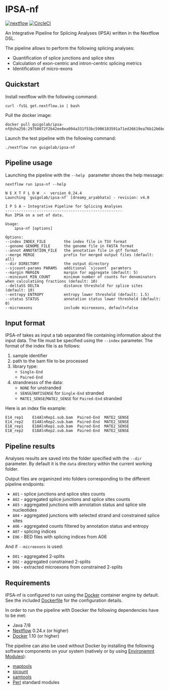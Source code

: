 # IPSA-nf

[![nextflow](https://img.shields.io/badge/nextflow-%E2%89%A50.24.0-blue.svg)](http://nextflow.io)
[![CircleCI](https://circleci.com/gh/guigolab/ipsa-nf/tree/master.svg?style=shield&circle-token=e427ded8dfae0ed7f405bce3f1c0bfcfeb40d80c)](https://circleci.com/gh/guigolab/ipsa-nf/tree/master)

An Integrative Pipeline for Splicing Analyses (IPSA) written in the Nextflow DSL.

The pipeline allows to perform the following splicing analyses:

* Quantification of splice junctions and splice sites
* Calculation of exon-centric and intron-centric splicing metrics
* Identification of micro-exons

## Quickstart

Install nextflow with the following command:
```
curl -fsSL get.nextflow.io | bash
```

Pull the docker image:
```
docker pull guigolab/ipsa-nf@sha256:29750072f2b42ee8ea094a331f53bc5906183591a71ed26619ea76b12b6be3ed
```

Launch the test pipeline with the following command:
```
./nextflow run guigolab/ipsa-nf
```

## Pipeline usage

Launching the pipeline with the `--help ` parameter shows the help message:

```
nextflow run ipsa-nf --help
```

```
N E X T F L O W  ~  version 0.24.4
Launching `guigolab/ipsa-nf` [dreamy_aryabhata] - revision: v4.0

I P S A ~ Integrative Pipeline for Splicing Analyses
----------------------------------------------------
Run IPSA on a set of data.

Usage: 
    ipsa-nf [options]

Options:
--index INDEX_FILE        the index file in TSV format
--genome GENOME_FILE      the genome file in FASTA format
--annot ANNOTATION_FILE   the annotation file in gtf format
--merge MERGE             prefix for merged output files (default: all)
--dir DIRECTORY           the output directory
--sjcount-params PARAMS   additional `sjcount` paramters
--margin MARGIN           margin for aggregate (default: 5)
--mincount MIN_COUNT      minimum number of counts for denominators when calculationg fractions (default: 10)
--deltaSS DELTA           distance threshold for splice sites (default: 10)
--entropy ENTROPY         entropy lower threshold (default: 1.5)
--status STATUS           annotation status lower threshold (default: 0)
--microexons              include microexons, default=false
```

## Input format

IPSA-nf takes as input a tab separated file containing information about the input data. The file must be specified using the `--index` parameter. The format of the index file is as follows:

1. sample identifier
2. path to the bam file to be processed
3. library type:
	* `Single-End`
	* `Paired-End`
4. strandnesss of the data:
	* `NONE` for unstranded
	* `SENSE`/`ANTISENSE` for `Single-End` stranded
	* `MATE1_SENSE`/`MATE2_SENSE` for `Paired-End` stranded

Here is an index file example:

```
E14_rep1	E14AlnRep1.sub.bam	Paired-End	MATE2_SENSE
E14_rep2	E14AlnRep2.sub.bam	Paired-End	MATE2_SENSE
E18_rep1	E18AlnRep1.sub.bam	Paired-End	MATE2_SENSE
E18_rep2	E18AlnRep2.sub.bam	Paired-End	MATE2_SENSE
```

## Pipeline results

Analyses results are saved into the folder specified with the `--dir` parameter. By default it is the `data` directory within the current working folder.

Output files are organinzed into folders corresponding to the different pipeline endpoints:

* `A01` - splice junctions and splice sites counts
* `A02` - aggregated splice junctions and splice sites counts
* `A03` - aggregated junctions with annotation status and splice site nucleotides
* `A04` - aggregated junctions with selected strand and constrained splice sites
* `A06` - aggregated counts filtered by annotation status and entropy
* `A07` - splicing indices
* `E06` - BED files with splicing indices from A06

And if `--microexons` is used:

* `D01` - aggregated 2-splits
* `D02` - aggregated constrained 2-splits
* `D06` - extracted microexons from constrained 2-splits

## Requirements

IPSA-nf is configured to run using the [Docker](https://www.docker.com/) container engine by default. See the included 
[Dockerfile](docker/Dockerfile) for the configuration details. 

In order to run the pipeline with Doecker the following dependencies have to be met:

* Java 7/8
* [Nextflow](https://www.nextflow.io) 0.24.x (or higher)
* [Docker](https://www.docker.com/) 1.10 (or higher)

The pipeline can also be used without Docker by installing the following software components on your system (natively or by using [Environemnt Modules](http://modules.sourceforge.net/)):

* [maptools](https://github.com/pervouchine/maptools)
* [sjcount](https://github.com/pervouchine/sjcount)
* [samtools](https://github.com/samtools/samtools)
* [Perl](http://www.perl.org/) standard modules
